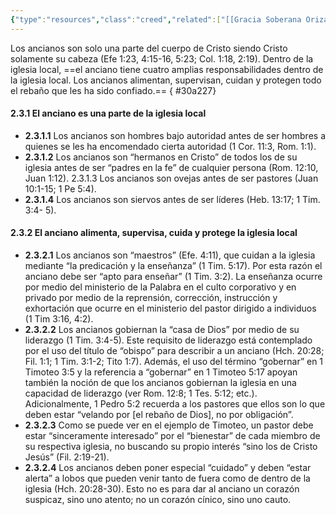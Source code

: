 ```yaml
---
{"type":"resources","class":"creed","related":["[[Gracia Soberana Orizaba]]","[[Teología de Gracia Soberana Orizaba]]","[[Ministerio Pastoral]]"],"dg-publish":true,"permalink":"/programas-y-ministerios/gracia-soberana-orizaba/identidad-y-teologia/libro-de-gobierno/2-3-las-responsabilidades-del-anciano/","dgPassFrontmatter":true}
---
```


Los ancianos son solo una parte del cuerpo de Cristo siendo Cristo solamente su cabeza (Efe 1:23, 4:15-16, 5:23; Col. 1:18, 2:19). Dentro de la iglesia local, ==el anciano tiene cuatro amplias responsabilidades dentro de la iglesia local. Los ancianos alimentan, supervisan, cuidan y protegen todo el rebaño que les ha sido confiado.== 
{ #30a227}



#### 2.3.1 El anciano es una parte de la iglesia local 

- **2.3.1.1** Los ancianos son hombres bajo autoridad antes de ser hombres a quienes se les ha encomendado cierta autoridad (1 Cor. 11:3, Rom. 1:1). 
- **2.3.1.2** Los ancianos son “hermanos en Cristo” de todos los de su iglesia antes de ser “padres en la fe” de cualquier persona (Rom. 12:10, Juan 1:12). 2.3.1.3 Los ancianos son ovejas antes de ser pastores (Juan 10:1-15; 1 Pe 5:4). 
- **2.3.1.4** Los ancianos son siervos antes de ser líderes (Heb. 13:17; 1 Tim. 3:4- 5). 


#### 2.3.2 El anciano alimenta, supervisa, cuida y protege la iglesia local 

- **2.3.2.1** Los ancianos son “maestros” (Efe. 4:11), que cuidan a la iglesia mediante “la predicación y la enseñanza” (1 Tim. 5:17). Por esta razón el anciano debe ser “apto para enseñar” (1 Tim. 3:2). La enseñanza ocurre por medio del ministerio de la Palabra en el culto corporativo y en privado por medio de la reprensión, corrección, instrucción y exhortación que ocurre en el ministerio del pastor dirigido a individuos (1 Tim 3:16, 4:2). 
- **2.3.2.2** Los ancianos gobiernan la “casa de Dios” por medio de su liderazgo (1 Tim. 3:4-5). Este requisito de liderazgo está contemplado por el uso del título de “obispo” para describir a un anciano (Hch. 20:28; Fil. 1:1; 1 Tim. 3:1-2; Tito 1:7). Además, el uso del término “gobernar” en 1 Timoteo 3:5 y la referencia a “gobernar” en 1 Timoteo 5:17 apoyan también la noción de que los ancianos gobiernan la iglesia en una capacidad de liderazgo (ver Rom. 12:8; 1 Tes. 5:12; etc.). Adicionalmente, 1 Pedro 5:2 recuerda a los pastores que ellos son lo que deben estar “velando por \[el rebaño de Dios\], no por obligación”.
- **2.3.2.3** Como se puede ver en el ejemplo de Timoteo, un pastor debe estar “sinceramente interesado” por el “bienestar” de cada miembro de su respectiva iglesia, no buscando su propio interés “sino los de Cristo Jesús” (Fil. 2:19-21). 
- **2.3.2.4** Los ancianos deben poner especial “cuidado” y deben “estar alerta” a lobos que pueden venir tanto de fuera como de dentro de la iglesia (Hch. 20:28-30). Esto no es para dar al anciano un corazón suspicaz, sino uno atento; no un corazón cínico, sino uno cauto.